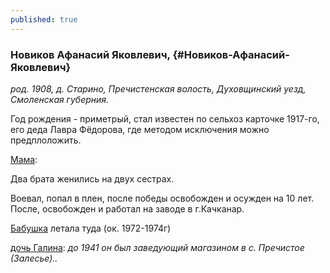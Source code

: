 ```yaml
---
published: true
---
```


### Новиков Афанасий Яковлевич,  {#Новиков-Афанасий-Яковлевич}

_род. 1908,  д. Старино, Пречистенская волость, Духовщинский уезд, Смоленская губерния._

Год рождения - приметрый, стал известен по сельхоз карточке 1917-го, его деда Лавра Фёдорова, где методом исключения можно предплоложить.

[Мама](#Новикова-Светлана-Александровна):

Два брата женились на двух сестрах.

Воевал, попал в плен, после победы освобожден и осужден на 10 лет. После, освобожден и работал на заводе в г.Качканар.

[Бабушка](#Новикова-Степанида-Кузьминична) летала туда (ок. 1972-1974г)



[дочь Галина](#Новикова-Галина-Афанасьевна):
_до 1941 он был заведующий магазином в с. Пречистое (Залесье).._

        
